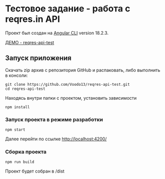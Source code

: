# Тестовое задание - работа с reqres.in API

Проект был создан на [Angular CLI](https://github.com/angular/angular-cli) version 18.2.3.

[ДЕМО - reqres-api-test](https://voodo13.github.io/reqres-api-test/)

## Запуск приложения

Скачать zip архив с репозитория GitHub и распаковать, либо выполнить в консоли:

```
git clone https://github.com/Voodo13/reqres-api-test.git
cd reqres-api-test
```

Находясь внутри папки с проектом, установить зависимости

```
npm install
```

### Запуск проекта в режиме разработки

```
npm start
```

Далее перейти по ссылке [http://localhost:4200/](http://localhost:4200/)

### Сборка проекта

```
npm run build
```

Проект будет собран в /dist
